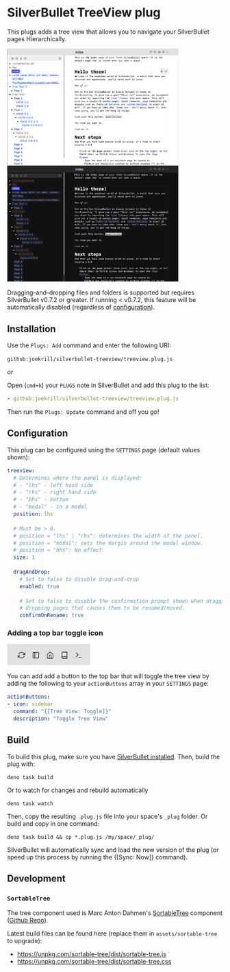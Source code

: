 
# SilverBullet TreeView plug

This plugs adds a tree view that allows you to navigate your SilverBullet pages Hierarchically.


<a href="screenshot.png"><img src="screenshot.png" width="400"  /></a>
<a href="screenshot-dark.png"><img src="screenshot-dark.png" width="400"  /></a>

Dragging-and-dropping files and folders is supported but requires SilverBullet v0.7.2 or greater. If running < v0.7.2, this feature will be automatically disabled (regardless of [configuration](#configuration)).

## Installation

Use the `Plugs: Add` command and enter the following URI:

`github:joekrill/silverbullet-treeview/treeview.plug.js`

_or_

Open (`cmd+k`) your `PLUGS` note in SilverBullet and add this plug to the list:

```yaml
- github:joekrill/silverbullet-treeview/treeview.plug.js
```

Then run the `Plugs: Update` command and off you go!

## Configuration

This plug can be configured using the `SETTINGS` page (default values shown):

```yaml
treeview:
  # Determines where the panel is displayed:
  # - "lhs" - left hand side
  # - "rhs" - right hand side
  # - "bhs" - bottom
  # - "modal" - in a modal
  position: lhs

  # Must be > 0.
  # position = "lhs" | "rhs": determines the width of the panel.
  # position = "modal": sets the margin around the modal window.
  # position = "bhs": No effect
  size: 1

  dragAndDrop:
    # Set to false to disable drag-and-drop
    enabled: true

    # Set to false to disable the confirmation prompt shown when dragging and
    # dropping pages that causes them to be renamed/moved.
    confirmOnRename: true
```

### Adding a top bar toggle icon

![Screenshot](screenshot-action-button.png)

You can add add a button to the top bar that will toggle the tree view by adding
the following to your `actionButtons` array in your `SETTINGS` page:

```yaml
actionButtons:
- icon: sidebar
  command: "{[Tree View: Toggle]}"
  description: "Toggle Tree View"
```

## Build

To build this plug, make sure you have [SilverBullet installed](https://silverbullet.md/Install). Then, build the plug with:

```shell
deno task build
```

Or to watch for changes and rebuild automatically

```shell
deno task watch
```

Then, copy the resulting `.plug.js` file into your space's `_plug` folder. Or build and copy in one command:

```shell
deno task build && cp *.plug.js /my/space/_plug/
```

SilverBullet will automatically sync and load the new version of the plug (or speed up this process by running the {[Sync: Now]} command).

## Development

### `SortableTree`

The tree component used is Marc Anton Dahmen's [SortableTree](https://marcantondahmen.github.io/sortable-tree) component ([Github Repo](https://github.com/marcantondahmen/sortable-tree)).

Latest build files can be found here (replace them in `assets/sortable-tree` to upgrade): 

- https://unpkg.com/sortable-tree/dist/sortable-tree.js
- https://unpkg.com/sortable-tree/dist/sortable-tree.css